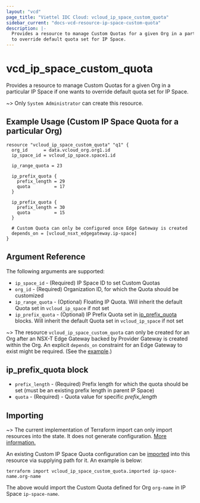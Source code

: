 ```yaml
---
layout: "vcd"
page_title: "Viettel IDC Cloud: vcloud_ip_space_custom_quota"
sidebar_current: "docs-vcd-resource-ip-space-custom-quota"
description: |-
  Provides a resource to manage Custom Quotas for a given Org in a particular IP Space if one wants 
  to override default quota set for IP Space.
---
```


# vcd\_ip\_space\_custom\_quota

Provides a resource to manage Custom Quotas for a given Org in a particular IP Space if one wants to
override default quota set for IP Space.

~> Only `System Administrator` can create this resource.

<a id="example-1"></a>
## Example Usage (Custom IP Space Quota for a particular Org)

```hcl
resource "vcloud_ip_space_custom_quota" "q1" {
  org_id      = data.vcloud_org.org1.id
  ip_space_id = vcloud_ip_space.space1.id

  ip_range_quota = 23

  ip_prefix_quota {
    prefix_length = 29
    quota         = 17
  }

  ip_prefix_quota {
    prefix_length = 30
    quota         = 15
  }

  # Custom Quota can only be configured once Edge Gateway is created
  depends_on = [vcloud_nsxt_edgegateway.ip-space]
}
```

## Argument Reference

The following arguments are supported:

* `ip_space_id` - (Required) IP Space ID to set Custom Quotas
* `org_id` - (Required) Organization ID, for which the Quota should be customized
* `ip_range_quota` - (Optional) Floating IP Quota. Will inherit the default Quota set in
  `vcloud_ip_space` if not set
* `ip_prefix_quota` - (Optional) IP Prefix Quota set in [ip_prefix_quota](#ip-prefix-quota) blocks.
  Will inherit the default Quota set in `vcloud_ip_space` if not set

~> The resource `vcloud_ip_space_custom_quota` can only be created for an Org after an NSX-T Edge
Gateway backed by Provider Gateway is created within the Org. An explicit `depends_on` constraint
for an Edge Gateway to exist might be required. (See the [example](#example-1).)

<a id="ip-prefix-quota"></a>

## ip_prefix_quota block

* `prefix_length` - (Required) Prefix length for which the quota should be set (must be an
  existing prefix length in parent IP Space)
* `quota` - (Required) - Quota value for specific *prefix_length*


## Importing

~> The current implementation of Terraform import can only import resources into the state.
It does not generate configuration. [More information.](https://www.terraform.io/docs/import/)

An existing Custom IP Space Quota configuration can be [imported][docs-import] into this resource
via supplying path for it. An example is
below:

[docs-import]: https://www.terraform.io/docs/import/

```
terraform import vcloud_ip_space_custom_quota.imported ip-space-name.org-name
```

The above would import the Custom Quota defined for Org `org-name` in IP Space `ip-space-name`.
